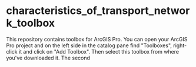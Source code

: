 # characteristics_of_transport_network_toolbox
This repository contains toolbox for ArcGIS Pro. You can open your ArcGIS Pro project and on the left side in the catalog pane find "Toolboxes", right-click it and click on "Add Toolbox". Then select this toolbox from where you've downloaded it.
The second

